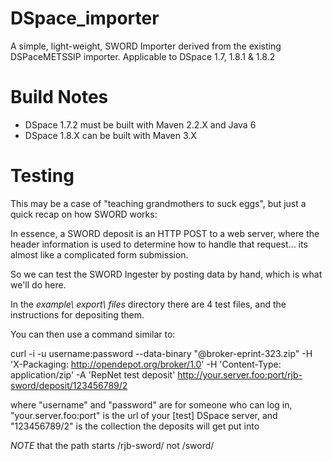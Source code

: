 DSpace_importer
===============

A simple, light-weight, SWORD Importer derived from the existing DSPaceMETSSIP importer. Applicable to DSpace 1.7, 1.8.1 &amp; 1.8.2

Build Notes
===========

- DSpace 1.7.2 must be built with Maven 2.2.X and Java 6
- DSpace 1.8.X can be built with Maven 3.X

Testing
=======
This may be a case of "teaching grandmothers to suck eggs", but just a quick recap on how SWORD works:

In essence, a SWORD deposit is an HTTP POST to a web server, where the header information is used to determine how to handle that request... its almost like a complicated form submission.

So we can test the SWORD Ingester by posting data by hand, which is what we'll do here.

In the _example\ export\ files_ directory there are 4 test files, and the instructions for depositing them.

You can then use a command similar to:

curl -i -u username:password --data-binary "@broker-eprint-323.zip" -H 'X-Packaging: http://opendepot.org/broker/1.0' -H 'Content-Type: application/zip' -A 'RepNet test deposit' http://your.server.foo:port/rjb-sword/deposit/123456789/2

where "username" and "password" are for someone who can log in,
"your.server.foo:port" is the url of your [test] DSpace server, and
"123456789/2" is the collection the deposits will get put into

*NOTE* that the path starts /rjb-sword/ not /sword/

